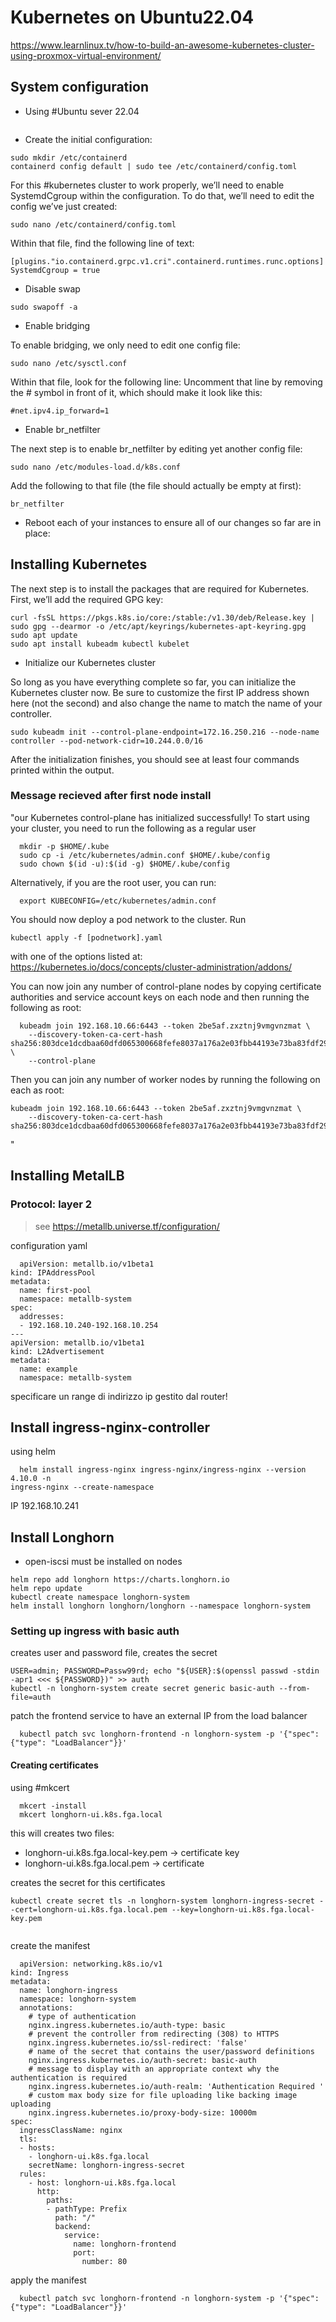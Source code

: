 # Kubernetes on Ubuntu22.04

https://www.learnlinux.tv/how-to-build-an-awesome-kubernetes-cluster-using-proxmox-virtual-environment/

## System configuration

- Using #Ubuntu sever 22.04

```sudo apt install containerd
```
- Create the initial configuration:

```
sudo mkdir /etc/containerd
containerd config default | sudo tee /etc/containerd/config.toml
```

For this #kubernetes cluster to work properly, we’ll need to enable SystemdCgroup within the configuration. To do that, we’ll need to edit the config we’ve just created:

```
sudo nano /etc/containerd/config.toml

```
Within that file, find the following line of text:

```
[plugins."io.containerd.grpc.v1.cri".containerd.runtimes.runc.options]
SystemdCgroup = true
```


- Disable swap

```
sudo swapoff -a
```

- Enable bridging

To enable bridging, we only need to edit one config file:

```
sudo nano /etc/sysctl.conf

```
Within that file, look for the following line:
Uncomment that line by removing the # symbol in front of it, which should make it look like this:

```
#net.ipv4.ip_forward=1

```


- Enable br_netfilter

The next step is to enable br_netfilter by editing yet another config file:

```
sudo nano /etc/modules-load.d/k8s.conf

```
Add the following to that file (the file should actually be empty at first):

```
br_netfilter

```

- Reboot each of your instances to ensure all of our changes so far are in place:


## Installing Kubernetes

The next step is to install the packages that are required for Kubernetes. First, we’ll add the required GPG key:

```
curl -fsSL https://pkgs.k8s.io/core:/stable:/v1.30/deb/Release.key | sudo gpg --dearmor -o /etc/apt/keyrings/kubernetes-apt-keyring.gpg
sudo apt update 
sudo apt install kubeadm kubectl kubelet
```

- Initialize our Kubernetes cluster

So long as you have everything complete so far, you can initialize the Kubernetes cluster now. Be sure to customize the first IP address shown here (not the second) and also change the name to match the name of your controller.

```
sudo kubeadm init --control-plane-endpoint=172.16.250.216 --node-name controller --pod-network-cidr=10.244.0.0/16
```

After the initialization finishes, you should see at least four commands printed within the output.

### Message recieved after first node install

"our Kubernetes control-plane has initialized successfully! 
  To start using your cluster, you need to run the following as a regular user

```
  mkdir -p $HOME/.kube
  sudo cp -i /etc/kubernetes/admin.conf $HOME/.kube/config
  sudo chown $(id -u):$(id -g) $HOME/.kube/config
```
Alternatively, if you are the root user, you can run:
```
  export KUBECONFIG=/etc/kubernetes/admin.conf
```

You should now deploy a pod network to the cluster.
Run
```
kubectl apply -f [podnetwork].yaml
```
with one of the options listed at:
    https://kubernetes.io/docs/concepts/cluster-administration/addons/

You can now join any number of control-plane nodes by copying certificate authorities
and service account keys on each node and then running the following as root:

```
  kubeadm join 192.168.10.66:6443 --token 2be5af.zxztnj9vmgvnzmat \
	--discovery-token-ca-cert-hash sha256:803dce1dcdbaa60dfd065300668fefe8037a176a2e03fbb44193e73ba83fdf29 \
	--control-plane 
```

Then you can join any number of worker nodes by running the following on each as root:

```
kubeadm join 192.168.10.66:6443 --token 2be5af.zxztnj9vmgvnzmat \
	--discovery-token-ca-cert-hash sha256:803dce1dcdbaa60dfd065300668fefe8037a176a2e03fbb44193e73ba83fdf29 
```
"

## Installing MetalLB 

### Protocol: layer 2

> see https://metallb.universe.tf/configuration/

configuration yaml 

```
  apiVersion: metallb.io/v1beta1
kind: IPAddressPool
metadata:
  name: first-pool
  namespace: metallb-system
spec:
  addresses:
  - 192.168.10.240-192.168.10.254
---
apiVersion: metallb.io/v1beta1
kind: L2Advertisement
metadata:
  name: example
  namespace: metallb-system
```

specificare un range di indirizzo ip gestito dal router!


## Install ingress-nginx-controller

using helm

```
  helm install ingress-nginx ingress-nginx/ingress-nginx --version 4.10.0 -n
ingress-nginx --create-namespace
```

IP 192.168.10.241


## Install Longhorn
- open-iscsi must be installed on nodes

```
helm repo add longhorn https://charts.longhorn.io
helm repo update
kubectl create namespace longhorn-system
helm install longhorn longhorn/longhorn --namespace longhorn-system
```
### Setting up ingress with basic auth

creates user and password file, creates the secret
```
USER=admin; PASSWORD=Passw99rd; echo "${USER}:$(openssl passwd -stdin -apr1 <<< ${PASSWORD})" >> auth
kubectl -n longhorn-system create secret generic basic-auth --from-file=auth
```

patch the frontend service to have an external IP from the load balancer
```
  kubectl patch svc longhorn-frontend -n longhorn-system -p '{"spec": {"type": "LoadBalancer"}}'
```

#### Creating certificates
using #mkcert

```
  mkcert -install
  mkcert longhorn-ui.k8s.fga.local
```

this will creates two files: 
  - longhorn-ui.k8s.fga.local-key.pem  -> certificate key
  - longhorn-ui.k8s.fga.local.pem -> certificate

creates the secret for this certificates
```
kubectl create secret tls -n longhorn-system longhorn-ingress-secret --cert=longhorn-ui.k8s.fga.local.pem --key=longhorn-ui.k8s.fga.local-key.pem
 
```

create the manifest
```
  apiVersion: networking.k8s.io/v1
kind: Ingress
metadata:
  name: longhorn-ingress
  namespace: longhorn-system
  annotations:
    # type of authentication
    nginx.ingress.kubernetes.io/auth-type: basic
    # prevent the controller from redirecting (308) to HTTPS
    nginx.ingress.kubernetes.io/ssl-redirect: 'false'
    # name of the secret that contains the user/password definitions
    nginx.ingress.kubernetes.io/auth-secret: basic-auth
    # message to display with an appropriate context why the authentication is required
    nginx.ingress.kubernetes.io/auth-realm: 'Authentication Required '
    # custom max body size for file uploading like backing image uploading
    nginx.ingress.kubernetes.io/proxy-body-size: 10000m
spec:
  ingressClassName: nginx
  tls:
  - hosts:
    - longhorn-ui.k8s.fga.local
    secretName: longhorn-ingress-secret 
  rules:
    - host: longhorn-ui.k8s.fga.local
      http:
        paths:
        - pathType: Prefix
          path: "/"
          backend:
            service:
              name: longhorn-frontend
              port:
                number: 80
```

apply the manifest

```
  kubectl patch svc longhorn-frontend -n longhorn-system -p '{"spec": {"type": "LoadBalancer"}}'
```
